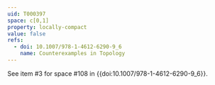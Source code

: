 ```yaml
---
uid: T000397
space: c[0,1]
property: locally-compact
value: false
refs:
  - doi: 10.1007/978-1-4612-6290-9_6
    name: Counterexamples in Topology
---
```

See item #3 for space #108 in {{doi:10.1007/978-1-4612-6290-9_6}}.
